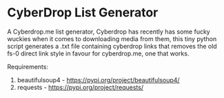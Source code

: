 # CyberDrop List Generator

A Cyberdrop.me list generator,
Cyberdrop has recently has some fucky wuckies when it comes to downloading media from them,
this tiny python script generates a .txt file containing cyberdrop links that removes the old fs-0 direct link style in favour for cyberdrop.me, one that works.

Requirements:
1. beautifulsoup4 - https://pypi.org/project/beautifulsoup4/
2. requests - https://pypi.org/project/requests/
